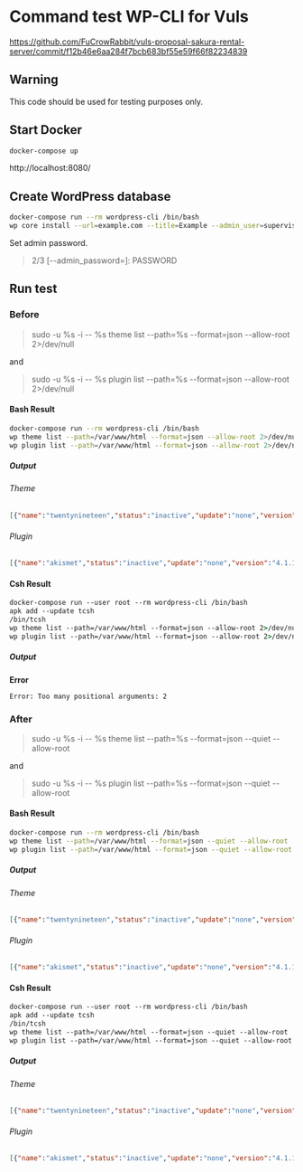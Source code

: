 # Command test WP-CLI for Vuls

https://github.com/FuCrowRabbit/vuls-proposal-sakura-rental-server/commit/f12b46e6aa284f7bcb683bf55e59f66f82234839

## Warning

This code should be used for testing purposes only.

## Start Docker

```bash
docker-compose up
```

http://localhost:8080/

## Create WordPress database

```bash
docker-compose run --rm wordpress-cli /bin/bash
wp core install --url=example.com --title=Example --admin_user=supervisor --admin_email=info@example.com --prompt=admin_password
```

Set admin password.

> 2/3 [--admin_password=<password>]: PASSWORD

## Run test

### Before

> sudo -u %s -i -- %s theme list --path=%s --format=json --allow-root 2>/dev/null

and

> sudo -u %s -i -- %s plugin list --path=%s --format=json --allow-root 2>/dev/null

#### Bash Result

```bash
docker-compose run --rm wordpress-cli /bin/bash
wp theme list --path=/var/www/html --format=json --allow-root 2>/dev/null
wp plugin list --path=/var/www/html --format=json --allow-root 2>/dev/null
```

##### Output

###### Theme

```json
[{"name":"twentynineteen","status":"inactive","update":"none","version":"2.1"},{"name":"twentytwenty","status":"inactive","update":"none","version":"1.8"},{"name":"twentytwentyone","status":"active","update":"none","version":"1.4"}]
```

###### Plugin

```json
[{"name":"akismet","status":"inactive","update":"none","version":"4.1.12"},{"name":"hello","status":"inactive","update":"none","version":"1.7.2"}]
```

#### Csh Result

```csh
docker-compose run --user root --rm wordpress-cli /bin/bash
apk add --update tcsh
/bin/tcsh
wp theme list --path=/var/www/html --format=json --allow-root 2>/dev/null
wp plugin list --path=/var/www/html --format=json --allow-root 2>/dev/null
```

##### Output

**Error**

```
Error: Too many positional arguments: 2
```

### After

> sudo -u %s -i -- %s theme list --path=%s --format=json --quiet --allow-root

and

> sudo -u %s -i -- %s plugin list --path=%s --format=json --quiet --allow-root

#### Bash Result

```bash
docker-compose run --rm wordpress-cli /bin/bash
wp theme list --path=/var/www/html --format=json --quiet --allow-root
wp plugin list --path=/var/www/html --format=json --quiet --allow-root
```

##### Output

###### Theme

```json
[{"name":"twentynineteen","status":"inactive","update":"none","version":"2.1"},{"name":"twentytwenty","status":"inactive","update":"none","version":"1.8"},{"name":"twentytwentyone","status":"active","update":"none","version":"1.4"}]
```

###### Plugin

```json
[{"name":"akismet","status":"inactive","update":"none","version":"4.1.12"},{"name":"hello","status":"inactive","update":"none","version":"1.7.2"}]
```

#### Csh Result

```csh
docker-compose run --user root --rm wordpress-cli /bin/bash
apk add --update tcsh
/bin/tcsh
wp theme list --path=/var/www/html --format=json --quiet --allow-root
wp plugin list --path=/var/www/html --format=json --quiet --allow-root
```

##### Output

###### Theme

```json
[{"name":"twentynineteen","status":"inactive","update":"none","version":"2.1"},{"name":"twentytwenty","status":"inactive","update":"none","version":"1.8"},{"name":"twentytwentyone","status":"active","update":"none","version":"1.4"}]
```

###### Plugin

```json
[{"name":"akismet","status":"inactive","update":"none","version":"4.1.12"},{"name":"hello","status":"inactive","update":"none","version":"1.7.2"}]
```
